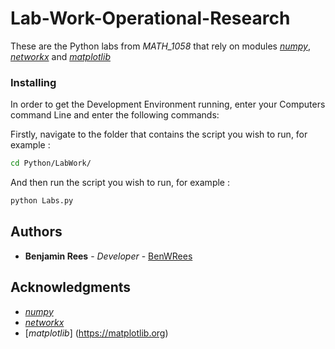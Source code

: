 # Lab-Work-Operational-Research
These are the Python labs from *MATH_1058* that rely on modules [*numpy*](http://www.numpy.org), [*networkx*](https://networkx.github.io)
and [*matplotlib*](https://matplotlib.org)

### Installing
In order to get the Development Environment running, enter your Computers command Line
and enter the following commands:

Firstly, navigate to the folder that contains the script you wish to run, for example :
```Bash
cd Python/LabWork/
```

And then run the script you wish to run, for example :

```Bash
python Labs.py
```

## Authors

* **Benjamin Rees** - *Developer* - [BenWRees](https://github.com/BenWRees)

## Acknowledgments
* [*numpy*](http://www.numpy.org)
* [*networkx*](https://networkx.github.io)
* [*matplotlib*] (https://matplotlib.org)
